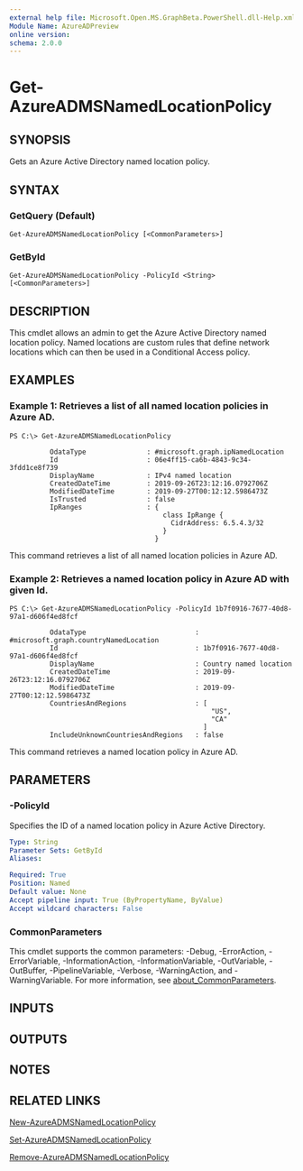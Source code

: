 ```yaml
---
external help file: Microsoft.Open.MS.GraphBeta.PowerShell.dll-Help.xml
Module Name: AzureADPreview
online version:
schema: 2.0.0
---
```


# Get-AzureADMSNamedLocationPolicy

## SYNOPSIS
Gets an Azure Active Directory named location policy.

## SYNTAX

### GetQuery (Default)
```
Get-AzureADMSNamedLocationPolicy [<CommonParameters>]
```

### GetById
```
Get-AzureADMSNamedLocationPolicy -PolicyId <String> [<CommonParameters>]
```

## DESCRIPTION
This cmdlet allows an admin to get the Azure Active Directory named location policy.
Named locations are custom rules that define network locations which can then be used in a Conditional Access policy.

## EXAMPLES

### Example 1: Retrieves a list of all named location policies in Azure AD.
```
PS C:\> Get-AzureADMSNamedLocationPolicy

          OdataType               : #microsoft.graph.ipNamedLocation
          Id                      : 06e4ff15-ca6b-4843-9c34-3fdd1ce8f739
          DisplayName             : IPv4 named location
          CreatedDateTime         : 2019-09-26T23:12:16.0792706Z
          ModifiedDateTime        : 2019-09-27T00:12:12.5986473Z
          IsTrusted               : false
          IpRanges                : {
                                      class IpRange {
                                        CidrAddress: 6.5.4.3/32
                                      }
                                    }
```

This command retrieves a list of all named location policies in Azure AD.

### Example 2: Retrieves a named location policy in Azure AD with given Id.
```
PS C:\> Get-AzureADMSNamedLocationPolicy -PolicyId 1b7f0916-7677-40d8-97a1-d606f4ed8fcf

          OdataType                           : #microsoft.graph.countryNamedLocation
          Id                                  : 1b7f0916-7677-40d8-97a1-d606f4ed8fcf
          DisplayName                         : Country named location
          CreatedDateTime                     : 2019-09-26T23:12:16.0792706Z
          ModifiedDateTime                    : 2019-09-27T00:12:12.5986473Z
          CountriesAndRegions                 : [
                                                  "US",
                                                  "CA"
                                                ]
          IncludeUnknownCountriesAndRegions   : false
```

This command retrieves a named location policy in Azure AD.

## PARAMETERS

### -PolicyId
Specifies the ID of a named location policy in Azure Active Directory.

```yaml
Type: String
Parameter Sets: GetById
Aliases:

Required: True
Position: Named
Default value: None
Accept pipeline input: True (ByPropertyName, ByValue)
Accept wildcard characters: False
```

### CommonParameters
This cmdlet supports the common parameters: -Debug, -ErrorAction, -ErrorVariable, -InformationAction, -InformationVariable, -OutVariable, -OutBuffer, -PipelineVariable, -Verbose, -WarningAction, and -WarningVariable. For more information, see [about_CommonParameters](http://go.microsoft.com/fwlink/?LinkID=113216).

## INPUTS

## OUTPUTS

## NOTES
## RELATED LINKS

[New-AzureADMSNamedLocationPolicy](New-AzureADMSNamedLocationPolicy.md)

[Set-AzureADMSNamedLocationPolicy](Set-AzureADMSNamedLocationPolicy.md)

[Remove-AzureADMSNamedLocationPolicy](Remove-AzureADMSNamedLocationPolicy.md)
